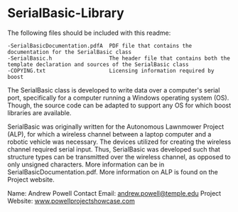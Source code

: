 SerialBasic-Library
===================

The following files should be included with this readme:

	-SerialBasicDocumentation.pdfA 	PDF file that contains the documentation for the SerialBasic class
	-SerialBasic.h                  The header file that contains both the template declaration and sources of the SerialBasic class
  	-COPYING.txt                    Licensing information required by boost
  
The SerialBasic class is developed to write data over a computer's serial port, specifically for a computer running a Windows operating
system (OS). Though, the source code can be adapted to support any OS for which boost libraries are available. 

SerialBasic was originally written for the Autonomous Lawnmower Project (ALP), for which a wireless channel between a laptop computer and 
a robotic vehicle was necessary. The devices utilized for creating the wireless channel required serial input. Thus, SerialBasic was 
developed such that structure types can be transmitted over the wireless channel, as opposed to only unsigned characters. More 
information can be in SerialBasicDocumentation.pdf. More information on ALP is found on the Project website.

Name:		    	Andrew Powell
Contact Email:          andrew.powell@temple.edu
Project Website:        www.powellprojectshowcase.com
